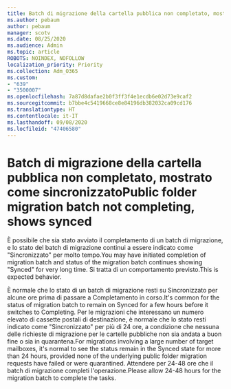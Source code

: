 ```yaml
---
title: Batch di migrazione della cartella pubblica non completato, mostrato come sincronizzato
ms.author: pebaum
author: pebaum
manager: scotv
ms.date: 08/25/2020
ms.audience: Admin
ms.topic: article
ROBOTS: NOINDEX, NOFOLLOW
localization_priority: Priority
ms.collection: Adm_O365
ms.custom:
- "639"
- "3500007"
ms.openlocfilehash: 7a87d8dafae2b0f3ff3f4e1ecdb6e02d73e9caf2
ms.sourcegitcommit: b7bbe4c5419668ce8e84196db382032ca09cd176
ms.translationtype: HT
ms.contentlocale: it-IT
ms.lasthandoff: 09/08/2020
ms.locfileid: "47406580"
---
```

# <a name="public-folder-migration-batch-not-completing-shows-synced"></a><span data-ttu-id="12b19-102">Batch di migrazione della cartella pubblica non completato, mostrato come sincronizzato</span><span class="sxs-lookup"><span data-stu-id="12b19-102">Public folder migration batch not completing, shows synced</span></span>

<span data-ttu-id="12b19-103">È possibile che sia stato avviato il completamento di un batch di migrazione, e lo stato del batch di migrazione continui a essere indicato come "Sincronizzato" per molto tempo.</span><span class="sxs-lookup"><span data-stu-id="12b19-103">You may have initiated completion of migration batch and status of the migration batch continues showing "Synced" for very long time.</span></span> <span data-ttu-id="12b19-104">Si tratta di un comportamento previsto.</span><span class="sxs-lookup"><span data-stu-id="12b19-104">This is expected behavior.</span></span>

<span data-ttu-id="12b19-105">È normale che lo stato di un batch di migrazione resti su Sincronizzato per alcune ore prima di passare a Completamento in corso.</span><span class="sxs-lookup"><span data-stu-id="12b19-105">It's common for the status of migration batch to remain on Synced for a few hours before it switches to Completing.</span></span> <span data-ttu-id="12b19-106">Per le migrazioni che interessano un numero elevato di cassette postali di destinazione, è normale che lo stato resti indicato come "Sincronizzato" per più di 24 ore, a condizione che nessuna delle richieste di migrazione per le cartelle pubbliche non sia andata a buon fine o sia in quarantena.</span><span class="sxs-lookup"><span data-stu-id="12b19-106">For migrations involving a large number of target mailboxes, it's normal to see the status remain in the Synced state for more than 24 hours, provided none of the underlying public folder migration requests have failed or were quarantined.</span></span> <span data-ttu-id="12b19-107">Attendere per 24-48 ore che il batch di migrazione completi l'operazione.</span><span class="sxs-lookup"><span data-stu-id="12b19-107">Please allow 24-48 hours for the migration batch to complete the tasks.</span></span>
